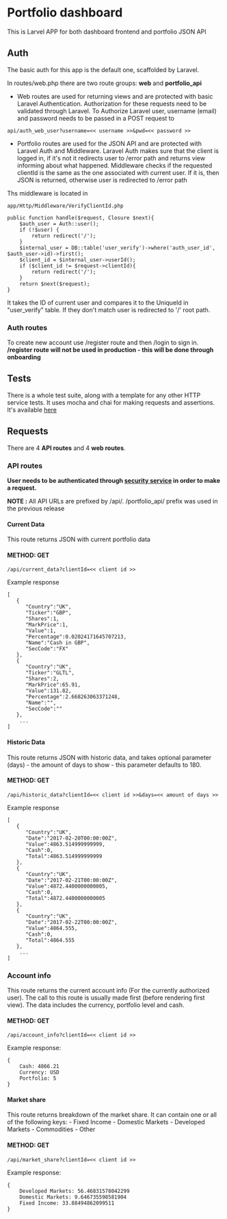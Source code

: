 # Portfolio dashboard 

This is Larvel APP for both dashboard frontend and portfolio JSON API

## Auth

The basic auth for this app is the default one, scaffolded by Laravel. 

In routes/web.php there are two route groups: **web** and **portfolio_api**

* Web routes are used for returning views and are protected with basic Laravel Authentication.
Authorization for these requests need to be validated through Laravel.
To Authorize Laravel user, username (email) and password needs to be passed in a POST request to

```
api/auth_web_user?username=<< username >>&pwd=<< password >>
```

* Portfolio routes are used for the JSON API and are protected with Laravel Auth and Middleware.
Laravel Auth makes sure that the client is  logged in, if it's not it redirects user to /error path and returns view informing about what happened.
Middleware checks if the requested clientId is the same as the one associated with current user. If it is, then JSON is returned, otherwise user is redirected to /error path

Ths middleware is located in 

```
app/Http/Middleware/VerifyClientId.php
```

```
public function handle($request, Closure $next){
	$auth_user = Auth::user();
	if (!$user) {
		return redirect('/');
	}
	$internal_user = DB::table('user_verify')->where('auth_user_id', $auth_user->id)->first();
	$client_id = $internal_user->userId();
	if ($client_id != $request->clientId){
		return redirect('/');
	}
	return $next($request);
}
```

It takes the ID of current user and compares it to the UniqueId in "user_verify" table.
If they don't match user is redirected to '/' root path. 

### Auth routes 

To create new account use /register route and then /login to sign in.
**/register route will not be used in production - this will be done through onboarding**


## Tests

There is a whole test suite, along with a template for any other HTTP service tests. It uses mocha and chai for making requests and assertions.
It's available [here](https://github.com/andrew-pomorski/http-api-tests) 


## Requests

There are 4 **API routes** and 4 **web routes**.

### API routes

**User needs to be authenticated through [security service]() in order to make a request.**

**NOTE :** All API URLs are prefixed by /api/. /portfolio_api/ prefix was used in the previous release

#### Current Data

This route returns JSON with current portfolio data 

#### METHOD: GET 
```
/api/current_data?clientId=<< client id >>
```

Example response

```
[  
   {  
      "Country":"UK",
      "Ticker":"GBP",
      "Shares":1,
      "MarkPrice":1,
      "Value":1,
      "Percentage":0.02024171645707213,
      "Name":"Cash in GBP",
      "SecCode":"FX"
   },
   {  
      "Country":"UK",
      "Ticker":"GLTL",
      "Shares":2,
      "MarkPrice":65.91,
      "Value":131.82,
      "Percentage":2.668263063371248,
      "Name":"",
      "SecCode":""
   },
	...
]
``` 
#### Historic Data

This route returns JSON with historic data, and takes optional parameter (days) - the amount of days to show - this parameter defaults to 180.


#### METHOD: GET 
```
/api/historic_data?clientId=<< client id >>&days=<< amount of days >>
```

Example response

```
[  
   {  
      "Country":"UK",
      "Date":"2017-02-20T00:00:00Z",
      "Value":4863.514999999999,
      "Cash":0,
      "Total":4863.514999999999
   },
   {  
      "Country":"UK",
      "Date":"2017-02-21T00:00:00Z",
      "Value":4872.4400000000005,
      "Cash":0,
      "Total":4872.4400000000005
   },
   {  
      "Country":"UK",
      "Date":"2017-02-22T00:00:00Z",
      "Value":4864.555,
      "Cash":0,
      "Total":4864.555
   },
	...
]
```
### Account info

This route returns the current account info (For the currently authorized user). The call to this route is usually made first (before rendering first view). 
The data includes the currency, portfolio level and cash.


#### METHOD: GET 
```
/api/account_info?clientId=<< client id >>
```

Example response: 

```
{
	Cash: 4866.21
	Currency: USD
	Portfolio: 5
}
```

#### Market share

This route returns breakdown of the market share. It can contain one or all of the following keys: 
	- Fixed Income
	- Domestic Markets 
	- Developed Markets
	- Commodities 
	- Other

#### METHOD: GET 

```
/api/market_share?clientId=<< client id >>
```

Example response: 

```
{
	Developed Markets: 56.46831578042299
	Domestic Markets: 9.646735598581904
	Fixed Income: 33.88494862099511
}

```


